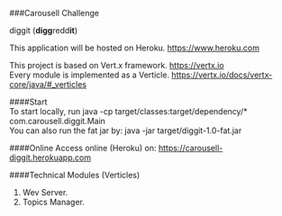 ###Carousell Challenge

diggit (**digg**redd**it**)

This application will be hosted on Heroku. https://www.heroku.com

This project is based on Vert.x framework. https://vertx.io <br/>
Every module is implemented as a Verticle. https://vertx.io/docs/vertx-core/java/#_verticles<br/>

####Start<br/>
To start locally, run java -cp target/classes:target/dependency/* com.carousell.diggit.Main<br/>
You can also run the fat jar by: java -jar target/diggit-1.0-fat.jar<br/>

####Online
Access online (Heroku) on: https://carousell-diggit.herokuapp.com

####Technical
Modules (Verticles)
1. Wev Server.
1. Topics Manager.

